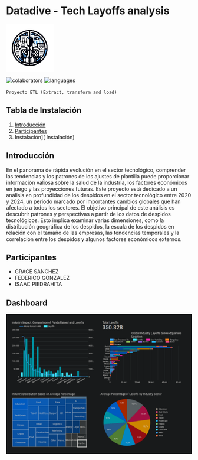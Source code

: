 # Datadive - Tech Layoffs analysis

<p align="left">
    <img src="README.md-data/logo.png" alt="Logo del Proyecto" width="130" style="vertical-align: middle;">
</p>

<p align="left"> 
     <img alt="colaborators" title="colaborators" src="https://img.shields.io/github/contributors/Isaac-opz/DataDive-TechLayoffs?style=plastic&logo=GitHub&labelColor=black&color=blue"    
    />
    <img alt="languages" title="languages" src="https://img.shields.io/github/languages/count/Isaac-opz/DataDive-TechLayoffs?style=plastic&logo=JavaScript&logoColor=blue&labelColor=black"
    </p>

`Proyecto ETL (Extract, transform and load)`

## Tabla de Instalación

1. [Introducción](#introducción)
2. [Participantes](#participantes)
3.  Instalación]( Instalación)

## Introducción

En el panorama de rápida evolución en el sector tecnológico, comprender las tendencias y los patrones de los ajustes de plantilla puede proporcionar información valiosa sobre la salud de la industria, los factores económicos en juego y las proyecciones futuras. Este proyecto está dedicado a un análisis en profundidad de los despidos en el sector tecnológico entre 2020 y 2024, un periodo marcado por importantes cambios globales que han afectado a todos los sectores.
El objetivo principal de este análisis es descubrir patrones y perspectivas a partir de los datos de despidos tecnológicos. Esto implica examinar varias dimensiones, como la distribución geográfica de los despidos, la escala de los despidos en relación con el tamaño de las empresas, las tendencias temporales y la correlación entre los despidos y algunos factores económicos externos.

## Participantes

- GRACE SANCHEZ
- FEDERICO GONZALEZ
- ISAAC PIEDRAHITA

## Dashboard
![Dashboard](README.md-data/dashboard.png)
